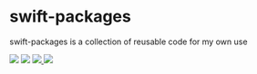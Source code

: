 # swift-packages

swift-packages is a collection of reusable code for my own use

<div align='left'>
    <img src='https://github.com/tomokisun/swift-packages/actions/workflows/ci.yml/badge.svg'>
    <img src='https://github.com/tomokisun/swift-packages/actions/workflows/format.yml/badge.svg'>
    <a target='_blank' href='https://twitter.com/tomokisun'>
        <img src='https://img.shields.io/twitter/follow/tomokisun?label=tomokisunn&style=flat&logo=twitter&color=1DA1F2'>
    </a>
    <img src='https://img.shields.io/badge/language-swift-orange.svg'>
</div>
